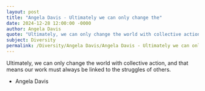 ```yaml
---
layout: post
title: "Angela Davis - Ultimately we can only change the"
date: 2024-12-28 12:00:00 -0000
author: Angela Davis
quote: "Ultimately, we can only change the world with collective action, and that means our work must always be linked to the struggles of others."
subject: Diversity
permalink: /Diversity/Angela Davis/Angela Davis - Ultimately we can only change the
---
```


Ultimately, we can only change the world with collective action, and that means our work must always be linked to the struggles of others.

- Angela Davis
